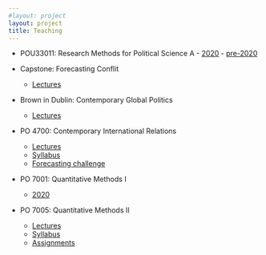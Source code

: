 ```yaml
---
#layout: project
layout: project
title: Teaching
---
```


- POU33011: Research Methods for Political Science A
        - [2020](POU33011_2020_index.html)
        - [pre-2020](POU33011/2019)
     
- Capstone: Forecasting Conflit
     - [Lectures](capstone_lectures.html)        

- Brown in Dublin: Contemporary Global Politics
     - [Lectures](brownInDublin_lectures.html)

- PO 4700: Contemporary International Relations
     - [Lectures](PO4700_lectures.html)
     - [Syllabus](PO4700/PO4700_syllabus.pdf)
     - [Forecasting challenge](https://docs.google.com/forms/d/e/1FAIpQLSfeq3e0QvCBG6wYMcdgn2KgoK72fHO2wFAtRQpbEKeCSDQG5Q/viewform?c=0&w=1)

- PO 7001: Quantitative Methods I
     - [2020](PO7001_2020_index.html)

- PO 7005: Quantitative Methods II
     - [Lectures](https://www.dropbox.com/sh/rd0mfeqghnh8yya/AAAShmBIYGjOTxRGjGZesvgha?dl=0)
     - [Syllabus](PO7005/Syllabus_PO7005_Chadefaux.pdf)
     - [Assignments](PO7005_assignments.html)

